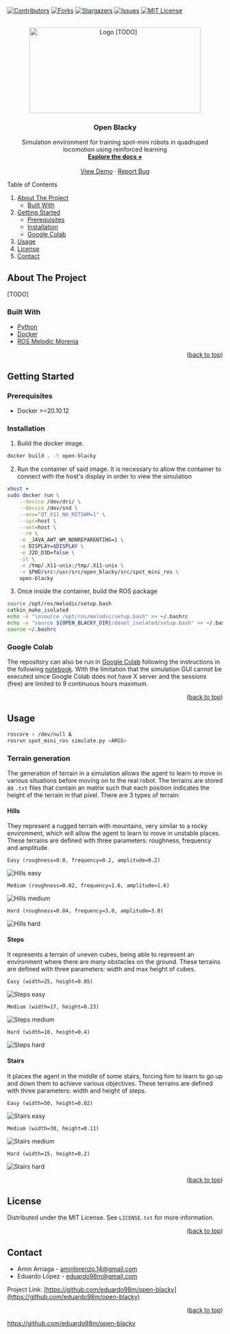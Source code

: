 <div id="top"></div>
<!--
*** REFERENCES: https://github.com/othneildrew/Best-README-Template
-->

<!-- PROJECT SHIELDS -->
<!--
*** I'm using markdown "reference style" links for readability.
*** Reference links are enclosed in brackets [ ] instead of parentheses ( ).
*** See the bottom of this document for the declaration of the reference variables
*** for contributors-url, forks-url, etc. This is an optional, concise syntax you may use.
*** https://www.markdownguide.org/basic-syntax/#reference-style-links
-->
[![Contributors][contributors-shield]][contributors-url]
[![Forks][forks-shield]][forks-url]
[![Stargazers][stars-shield]][stars-url]
[![Issues][issues-shield]][issues-url]
[![MIT License][license-shield]][license-url]

<!-- PROJECT LOGO -->
<br />
<div align="center">
  <a href="https://github.com/eduardo98m/open-blacky">
    <img src="media/logo.png" alt="Logo [TODO]" width="400" height="200">
  </a>

  <h3 align="center">Open Blacky</h3>

  <p align="center">
    Simulation environment for training spot-mini robots in quadruped locomotion using reinforced learning
    <br />
    <a href="https://github.com/eduardo98m/open-blacky"><strong>Explore the docs »</strong></a>
    <br />
    <br />
    <a href="https://github.com/eduardo98m/open-blacky">View Demo</a>
    ·
    <a href="https://github.com/eduardo98m/open-blacky/issues">Report Bug</a>
  </p>
</div>

<!-- TABLE OF CONTENTS -->
<summary>Table of Contents</summary>
<ol>
<li>
    <a href="#about-the-project">About The Project</a>
    <ul>
    <li><a href="#built-with">Built With</a></li>
    </ul>
</li>
<li>
    <a href="#getting-started">Getting Started</a>
    <ul>
    <li><a href="#prerequisites">Prerequisites</a></li>
    <li><a href="#installation">Installation</a></li>
    <li><a href="#google-colab">Google Colab</a></li>
    </ul>
</li>
<li><a href="#usage">Usage</a></li>
<li><a href="#license">License</a></li>
<li><a href="#contact">Contact</a></li>
</ol>

<!-- ABOUT THE PROJECT -->
## About The Project

[TODO]

### Built With

* [Python](https://www.python.org/)
* [Docker](https://www.docker.com/)
* [ROS Melodic Morenia](http://wiki.ros.org/melodic)

<p align="right">(<a href="#top">back to top</a>)</p>

<!-- GETTING STARTED -->
## Getting Started

### Prerequisites

* Docker >=20.10.12

### Installation

1. Build the docker image.

```bash
docker build . -t open-blacky
```

2. Run the container of said image. It is necessary to allow the container to connect
 with the host's display in order to view the simulation

```bash
xhost +
sudo docker run \
    --device /dev/dri/ \
    --device /dev/snd \
    --env="QT_X11_NO_MITSHM=1" \
    --ipc=host \
    --net=host \
    --rm \
    -e _JAVA_AWT_WM_NONREPARENTING=1 \
    -e DISPLAY=$DISPLAY \
    -e J2D_D3D=false \
    -it \
    -v /tmp/.X11-unix:/tmp/.X11-unix \
    -v $PWD/src:/usr/src/open_blacky/src/spot_mini_ros \
    open-blacky
```

3. Once inside the container, build the ROS package

```bash
source /opt/ros/melodic/setup.bash 
catkin_make_isolated
echo -e "\nsource /opt/ros/melodic/setup.bash" >> ~/.bashrc
echo -e "source ${OPEN_BLACKY_DIR}/devel_isolated/setup.bash" >> ~/.bashrc
source ~/.bashrc
```

### Google Colab

The repository can also be run in [Google Colab](https://colab.research.google.com/) 
following the instructions in the following 
[notebook](https://colab.research.google.com/drive/1I88SeRK-xUmy_r_ZAUL5AZcPFmv57xnI?usp=sharing). 
With the limitation that the simulation GUI cannot be executed since Google Colab does 
not have X server and the sessions (free) are limited to 9 continuous hours maximum.


<p align="right">(<a href="#top">back to top</a>)</p>

<!-- USAGE EXAMPLES -->
## Usage

```bash
roscore > /dev/null &
rosrun spot_mini_ros simulate.py <ARGS>
```

### Terrain generation

The generation of terrain in a simulation allows the agent to learn to move in various
situations before moving on to the real robot. The terrains are stored as `.txt` files 
that contain an matrix such that each position indicates the height of the terrain in 
that pixel. There are 3 types of terrain:

#### Hills

They represent a rugged terrain with mountains, very similar to a rocky environment, 
which will allow the agent to learn to move in unstable places. These terrains are 
defined with three parameters: roughness, frequency and amplitude.

`Easy (roughness=0.0, frequency=0.2, amplitude=0.2)`

![Hills easy](docs/terrain_examples/hills_easy.png) 

`Medium (roughness=0.02, frequency=1.6, amplitude=1.6)`

![Hills medium](docs/terrain_examples/hills_medium.png) 

`Hard (roughness=0.04, frequency=3.0, amplitude=3.0)`

![Hills hard](docs/terrain_examples/hills_hard.png) 

#### Steps 

It represents a terrain of uneven cubes, being able to represent an environment where 
there are many obstacles on the ground. These terrains are defined with three parameters: 
width and max height of cubes.

`Easy (width=25, height=0.05)`

![Steps easy](docs/terrain_examples/steps_easy.png)

`Medium (width=17, height=0.23)`

![Steps medium](docs/terrain_examples/steps_medium.png)

`Hard (width=10, height=0.4)`

![Steps hard](docs/terrain_examples/steps_hard.png)

#### Stairs

It places the agent in the middle of some stairs, forcing him to learn to go up and down 
them to achieve various objectives. These terrains are defined with three parameters: 
width and height of steps.

`Easy (width=50, height=0.02)`

![Stairs easy](docs/terrain_examples/stairs_easy.png) 

`Medium (width=30, height=0.11)`

![Stairs medium](docs/terrain_examples/stairs_medium.png)

`Hard (width=15, height=0.2)`

![Stairs hard](docs/terrain_examples/stairs_hard.png)

<p align="right">(<a href="#top">back to top</a>)</p>

<!-- LICENSE -->
## License

Distributed under the MIT License. See `LICENSE.txt` for more information.

<p align="right">(<a href="#top">back to top</a>)</p>


<!-- CONTACT -->
## Contact

* Amin Arriaga - aminlorenzo.14@gmail.com
* Eduardo López - eduardo98m@gmail.com

Project Link: [https://github.com/eduardo98m/open-blacky](https://github.com/eduardo98m/open-blacky)

<p align="right">(<a href="#top">back to top</a>)</p>

https://github.com/eduardo98m/open-blacky
<!-- MARKDOWN LINKS & IMAGES -->
<!-- https://www.markdownguide.org/basic-syntax/#reference-style-links -->
[contributors-shield]: https://img.shields.io/github/contributors/eduardo98m/open-blacky.svg?style=for-the-badge
[contributors-url]: https://github.com/eduardo98m/open-blacky/graphs/contributors
[forks-shield]: https://img.shields.io/github/forks/eduardo98m/open-blacky.svg?style=for-the-badge
[forks-url]: https://github.com/eduardo98m/open-blackye/network/members
[stars-shield]: https://img.shields.io/github/stars/eduardo98m/open-blacky.svg?style=for-the-badge
[stars-url]: https://github.com/eduardo98m/open-blacky/stargazers
[issues-shield]: https://img.shields.io/github/issues/eduardo98m/open-blacky.svg?style=for-the-badge
[issues-url]: https://github.com/eduardo98m/open-blackye/issues
[license-shield]: https://img.shields.io/github/license/eduardo98m/open-blacky.svg?style=for-the-badge
[license-url]: https://github.com/eduardo98m/open-blackye/blob/master/LICENSE.txt
